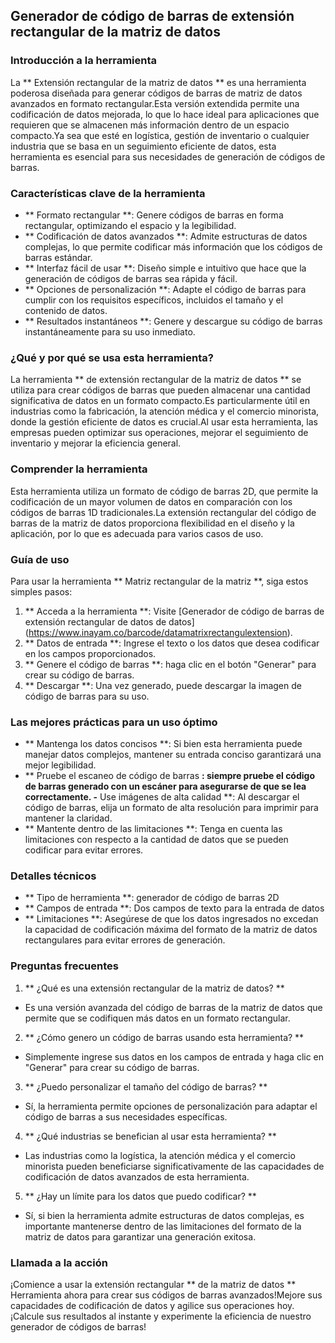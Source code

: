 ## Generador de código de barras de extensión rectangular de la matriz de datos

### Introducción a la herramienta
La ** Extensión rectangular de la matriz de datos ** es una herramienta poderosa diseñada para generar códigos de barras de matriz de datos avanzados en formato rectangular.Esta versión extendida permite una codificación de datos mejorada, lo que lo hace ideal para aplicaciones que requieren que se almacenen más información dentro de un espacio compacto.Ya sea que esté en logística, gestión de inventario o cualquier industria que se basa en un seguimiento eficiente de datos, esta herramienta es esencial para sus necesidades de generación de códigos de barras.

### Características clave de la herramienta
- ** Formato rectangular **: Genere códigos de barras en forma rectangular, optimizando el espacio y la legibilidad.
- ** Codificación de datos avanzados **: Admite estructuras de datos complejas, lo que permite codificar más información que los códigos de barras estándar.
- ** Interfaz fácil de usar **: Diseño simple e intuitivo que hace que la generación de códigos de barras sea rápida y fácil.
- ** Opciones de personalización **: Adapte el código de barras para cumplir con los requisitos específicos, incluidos el tamaño y el contenido de datos.
- ** Resultados instantáneos **: Genere y descargue su código de barras instantáneamente para su uso inmediato.

### ¿Qué y por qué se usa esta herramienta?
La herramienta ** de extensión rectangular de la matriz de datos ** se utiliza para crear códigos de barras que pueden almacenar una cantidad significativa de datos en un formato compacto.Es particularmente útil en industrias como la fabricación, la atención médica y el comercio minorista, donde la gestión eficiente de datos es crucial.Al usar esta herramienta, las empresas pueden optimizar sus operaciones, mejorar el seguimiento de inventario y mejorar la eficiencia general.

### Comprender la herramienta
Esta herramienta utiliza un formato de código de barras 2D, que permite la codificación de un mayor volumen de datos en comparación con los códigos de barras 1D tradicionales.La extensión rectangular del código de barras de la matriz de datos proporciona flexibilidad en el diseño y la aplicación, por lo que es adecuada para varios casos de uso.

### Guía de uso
Para usar la herramienta ** Matriz rectangular de la matriz **, siga estos simples pasos:
1. ** Acceda a la herramienta **: Visite [Generador de código de barras de extensión rectangular de datos de datos] (https://www.inayam.co/barcode/datamatrixrectangulextension).
2. ** Datos de entrada **: Ingrese el texto o los datos que desea codificar en los campos proporcionados.
3. ** Genere el código de barras **: haga clic en el botón "Generar" para crear su código de barras.
4. ** Descargar **: Una vez generado, puede descargar la imagen de código de barras para su uso.

### Las mejores prácticas para un uso óptimo
- ** Mantenga los datos concisos **: Si bien esta herramienta puede manejar datos complejos, mantener su entrada conciso garantizará una mejor legibilidad.
- ** Pruebe el escaneo de código de barras **: siempre pruebe el código de barras generado con un escáner para asegurarse de que se lea correctamente.
-** Use imágenes de alta calidad **: Al descargar el código de barras, elija un formato de alta resolución para imprimir para mantener la claridad.
- ** Mantente dentro de las limitaciones **: Tenga en cuenta las limitaciones con respecto a la cantidad de datos que se pueden codificar para evitar errores.

### Detalles técnicos
- ** Tipo de herramienta **: generador de código de barras 2D
- ** Campos de entrada **: Dos campos de texto para la entrada de datos
- ** Limitaciones **: Asegúrese de que los datos ingresados ​​no excedan la capacidad de codificación máxima del formato de la matriz de datos rectangulares para evitar errores de generación.

### Preguntas frecuentes

1. ** ¿Qué es una extensión rectangular de la matriz de datos? **
- Es una versión avanzada del código de barras de la matriz de datos que permite que se codifiquen más datos en un formato rectangular.

2. ** ¿Cómo genero un código de barras usando esta herramienta? **
- Simplemente ingrese sus datos en los campos de entrada y haga clic en "Generar" para crear su código de barras.

3. ** ¿Puedo personalizar el tamaño del código de barras? **
- Sí, la herramienta permite opciones de personalización para adaptar el código de barras a sus necesidades específicas.

4. ** ¿Qué industrias se benefician al usar esta herramienta? **
- Las industrias como la logística, la atención médica y el comercio minorista pueden beneficiarse significativamente de las capacidades de codificación de datos avanzados de esta herramienta.

5. ** ¿Hay un límite para los datos que puedo codificar? **
- Sí, si bien la herramienta admite estructuras de datos complejas, es importante mantenerse dentro de las limitaciones del formato de la matriz de datos para garantizar una generación exitosa.

### Llamada a la acción
¡Comience a usar la extensión rectangular ** de la matriz de datos ** Herramienta ahora para crear sus códigos de barras avanzados!Mejore sus capacidades de codificación de datos y agilice sus operaciones hoy.¡Calcule sus resultados al instante y experimente la eficiencia de nuestro generador de códigos de barras!